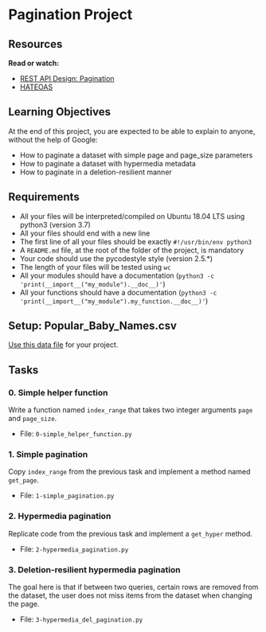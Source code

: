 # Pagination Project

## Resources

**Read or watch:**
- [REST API Design: Pagination](https://www.moesif.com/blog/technical/api-design/REST-API-Design-Filtering-Sorting-and-Pagination/#pagination)
- [HATEOAS](https://en.wikipedia.org/wiki/HATEOAS)

## Learning Objectives

At the end of this project, you are expected to be able to explain to anyone, without the help of Google:

- How to paginate a dataset with simple page and page_size parameters
- How to paginate a dataset with hypermedia metadata
- How to paginate in a deletion-resilient manner

## Requirements

- All your files will be interpreted/compiled on Ubuntu 18.04 LTS using python3 (version 3.7)
- All your files should end with a new line
- The first line of all your files should be exactly `#!/usr/bin/env python3`
- A `README.md` file, at the root of the folder of the project, is mandatory
- Your code should use the pycodestyle style (version 2.5.*)
- The length of your files will be tested using `wc`
- All your modules should have a documentation (`python3 -c 'print(__import__("my_module").__doc__)'`)
- All your functions should have a documentation (`python3 -c 'print(__import__("my_module").my_function.__doc__)'`)

## Setup: Popular_Baby_Names.csv

[Use this data file](https://s3.eu-west-3.amazonaws.com/hbtn.intranet/uploads/misc/2020/5/7d3576d97e7560ae85135cc214ffe2b3412c51d7.csv?X-Amz-Algorithm=AWS4-HMAC-SHA256&X-Amz-Credential=AKIA4MYA5JM5DUTZGMZG%2F20230912%2Feu-west-3%2Fs3%2Faws4_request&X-Amz-Date=20230912T034110Z&X-Amz-Expires=86400&X-Amz-SignedHeaders=host&X-Amz-Signature=55b2874b4592c8a16f75d19fb91d0cafae54213b78dbc1cf2e4af98f1fa554a7) for your project.

## Tasks

### 0. Simple helper function

Write a function named `index_range` that takes two integer arguments `page` and `page_size`.

- File: `0-simple_helper_function.py`

### 1. Simple pagination

Copy `index_range` from the previous task and implement a method named `get_page`.

- File: `1-simple_pagination.py`

### 2. Hypermedia pagination

Replicate code from the previous task and implement a `get_hyper` method.

- File: `2-hypermedia_pagination.py`

### 3. Deletion-resilient hypermedia pagination

The goal here is that if between two queries, certain rows are removed from the dataset, the user does not miss items from the dataset when changing the page.

- File: `3-hypermedia_del_pagination.py`
